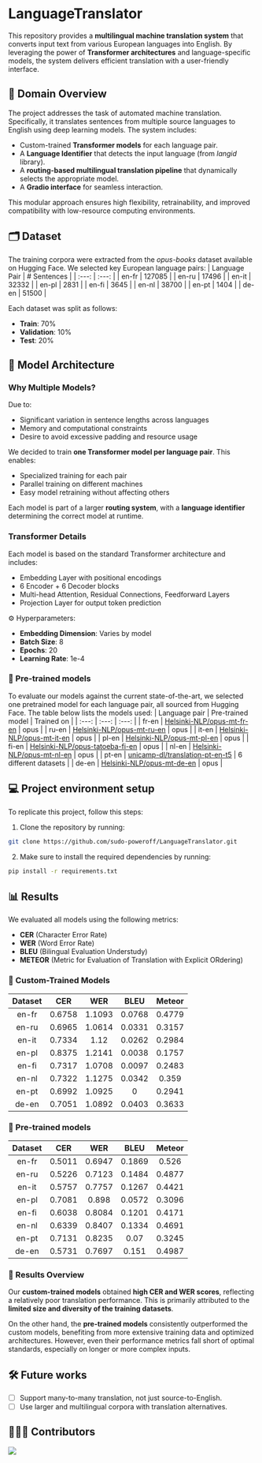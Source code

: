 # LanguageTranslator
  This repository provides a **multilingual machine translation system** that converts input text from various European languages into English. By leveraging the power of **Transformer architectures** and language-specific models, the system delivers efficient translation with a user-friendly interface.

## 🧠 Domain Overview
  The project addresses the task of automated machine translation. Specifically, it translates sentences from multiple source languages to English using deep learning models. The system includes:
  - Custom-trained **Transformer models** for each language pair.
  - A **Language Identifier** that detects the input language (from _langid_ library).
  - A **routing-based multilingual translation pipeline** that dynamically selects the appropriate model.
  - A **Gradio interface** for seamless interaction.

This modular approach ensures high flexibility, retrainability, and improved compatibility with low-resource computing environments.

## 🗂️ Dataset
  The training corpora were extracted from the _opus-books_ dataset available on Hugging Face. We selected key European language pairs:
  | Language Pair | # Sentences |
  | :---:         | :---:       |
  | en-fr         | 127085      |
  | en-ru         | 17496       |
  | en-it         | 32332       |
  | en-pl         | 2831        |
  | en-fi         | 3645        |
  | en-nl         | 38700       |
  | en-pt         | 1404        |
  | de-en         | 51500       |
  
  Each dataset was split as follows:
  - **Train**: 70%
  - **Validation**: 10%
  - **Test**: 20%

## 🤖 Model Architecture

  ### Why Multiple Models?
  Due to:
  - Significant variation in sentence lengths across languages
  - Memory and computational constraints
  - Desire to avoid excessive padding and resource usage

  We decided to train **one Transformer model per language pair**. This enables:
  - Specialized training for each pair
  - Parallel training on different machines
  - Easy model retraining without affecting others

  Each model is part of a larger **routing system**, with a **language identifier** determining the correct model at runtime.

  ### Transformer Details
  Each model is based on the standard Transformer architecture and includes:
  - Embedding Layer with positional encodings
  - 6 Encoder + 6 Decoder blocks
  - Multi-head Attention, Residual Connections, Feedforward Layers
  - Projection Layer for output token prediction

  ⚙️ Hyperparameters:
  - **Embedding Dimension**: Varies by model
  - **Batch Size**: 8
  - **Epochs**: 20
  - **Learning Rate**: 1e-4

  ### 🦾 Pre-trained models
  To evaluate our models against the current state-of-the-art, we selected one pretrained model for each language pair, all sourced from Hugging Face. The table below lists the models used:
  | Language pair | Pre-trained model | Trained on |
  | :---:         | :---:             | :---:      |
  | fr-en         | [Helsinki-NLP/opus-mt-fr-en](https://huggingface.co/Helsinki-NLP/opus-mt-fr-en) | opus |
  | ru-en         | [Helsinki-NLP/opus-mt-ru-en](https://huggingface.co/Helsinki-NLP/opus-mt-ru-en) | opus |
  | it-en         | [Helsinki-NLP/opus-mt-it-en](https://huggingface.co/Helsinki-NLP/opus-mt-it-en) | opus |
  | pl-en         | [Helsinki-NLP/opus-mt-pl-en](https://huggingface.co/Helsinki-NLP/opus-mt-pl-en) | opus |
  | fi-en         | [Helsinki-NLP/opus-tatoeba-fi-en](https://huggingface.co/Helsinki-NLP/opus-tatoeba-fi-en) | opus |
  | nl-en         | [Helsinki-NLP/opus-mt-nl-en](https://huggingface.co/Helsinki-NLP/opus-mt-nl-en) | opus |
  | pt-en         | [unicamp-dl/translation-pt-en-t5](https://huggingface.co/unicamp-dl/translation-pt-en-t5) | 6 different datasets |
  | de-en         | [Helsinki-NLP/opus-mt-de-en](https://huggingface.co/Helsinki-NLP/opus-mt-de-en) | opus |

## 💻 Project environment setup
  To replicate this project, follow this steps:
  1. Clone the repository by running:
  ```bash
  git clone https://github.com/sudo-poweroff/LanguageTranslator.git
  ```
  2. Make sure to install the required dependencies by running:
  ```bash
  pip install -r requirements.txt
  ```

## 📊 Results
We evaluated all models using the following metrics:
- **CER** (Character Error Rate)
- **WER** (Word Error Rate)
- **BLEU** (Bilingual Evaluation Understudy)
- **METEOR** (Metric for Evaluation of Translation with Explicit ORdering)

### 🧪 Custom-Trained Models
| Dataset | CER | WER | BLEU | Meteor |
| :---:   | :---: | :---: | :---: | :---: |
| en-fr   | 0.6758 | 1.1093 | 0.0768 | 0.4779 |
| en-ru   | 0.6965 | 1.0614 | 0.0331 | 0.3157 |
| en-it   | 0.7334 | 1.12   | 0.0262 | 0.2984 |
| en-pl   | 0.8375 | 1.2141 | 0.0038 | 0.1757 |
| en-fi   | 0.7317 | 1.0708 | 0.0097 | 0.2483 |
| en-nl   | 0.7322 | 1.1275 | 0.0342 | 0.359  |
| en-pt   | 0.6992 | 1.0925 | 0      | 0.2941 |
| de-en   | 0.7051 | 1.0892 | 0.0403 | 0.3633 |

### 🦾 Pre-trained models
| Dataset | CER | WER | BLEU | Meteor |
| :---:   | :---: | :---: | :---: | :---: |
| en-fr   | 0.5011 | 0.6947 | 0.1869 | 0.526 | 1 |
| en-ru   | 0.5226 | 0.7123 | 0.1484 | 0.4877 | 0 |
| en-it   | 0.5757 | 0.7757 | 0.1267 | 0.4421 | 0 |
| en-pl   | 0.7081 | 0.898  | 0.0572 | 0.3096 | 0 |
| en-fi   | 0.6038 | 0.8084 | 0.1201 | 0.4171 | 0 |
| en-nl   | 0.6339 | 0.8407 | 0.1334 | 0.4691 | 0 |
| en-pt   | 0.7131 | 0.8235 | 0.07   | 0.3245 | 0 |
| de-en   | 0.5731 | 0.7697 | 0.151  | 0.4987 | 1 | 

### 📌 Results Overview
Our **custom-trained models** obtained **high CER and WER scores**, reflecting a relatively poor translation performance. This is primarily attributed to the **limited size and diversity of the training datasets**.

On the other hand, the **pre-trained models** consistently outperformed the custom models, benefiting from more extensive training data and optimized architectures. However, even their performance metrics fall short of optimal standards, especially on longer or more complex inputs.

## 🛠️ Future works
- [ ] Support many-to-many translation, not just source-to-English.
- [ ] Use larger and multilingual corpora with translation alternatives.

## 👨🏻‍💻 Contributors
<a href="https://github.com/sudo-poweroff/LanguageTranslator/graphs/contributors">
  <img src="https://contrib.rocks/image?repo=sudo-poweroff/LanguageTranslator" />
</a>
